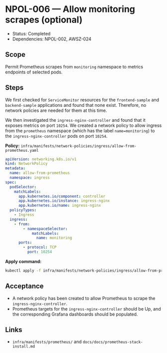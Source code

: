 # NPOL-006 — Allow monitoring scrapes (optional)

- Status: Completed
- Dependencies: NPOL-002, AWSZ-024

## Scope

Permit Prometheus scrapes from `monitoring` namespace to metrics endpoints of selected pods.

## Steps

We first checked for `ServiceMonitor` resources for the `frontend-sample` and `backend-sample` applications and found that none exist. Therefore, no network policies are needed for them at this time.

We then investigated the `ingress-nginx-controller` and found that it exposes metrics on port `10254`. We created a network policy to allow ingress from the `prometheus` namespace (which has the label `name=monitoring`) to the `ingress-nginx-controller` pods on port `10254`.

**Policy:** `infra/manifests/network-policies/ingress/allow-from-prometheus.yaml`

```yaml
apiVersion: networking.k8s.io/v1
kind: NetworkPolicy
metadata:
  name: allow-from-prometheus
  namespace: ingress
spec:
  podSelector:
    matchLabels:
      app.kubernetes.io/component: controller
      app.kubernetes.io/instance: ingress-nginx
      app.kubernetes.io/name: ingress-nginx
  policyTypes:
    - Ingress
  ingress:
    - from:
        - namespaceSelector:
            matchLabels:
              name: monitoring
      ports:
        - protocol: TCP
          port: 10254
```

**Apply command:**

```bash
kubectl apply -f infra/manifests/network-policies/ingress/allow-from-prometheus.yaml --kubeconfig=$HOME/.kube/config
```

## Acceptance

- A network policy has been created to allow Prometheus to scrape the `ingress-nginx-controller`.
- Prometheus targets for the `ingress-nginx-controller` should be Up, and the corresponding Grafana dashboards should be populated.

## Links

- `infra/manifests/prometheus/` and `docs/docs/prometheus-stack-install.md`
